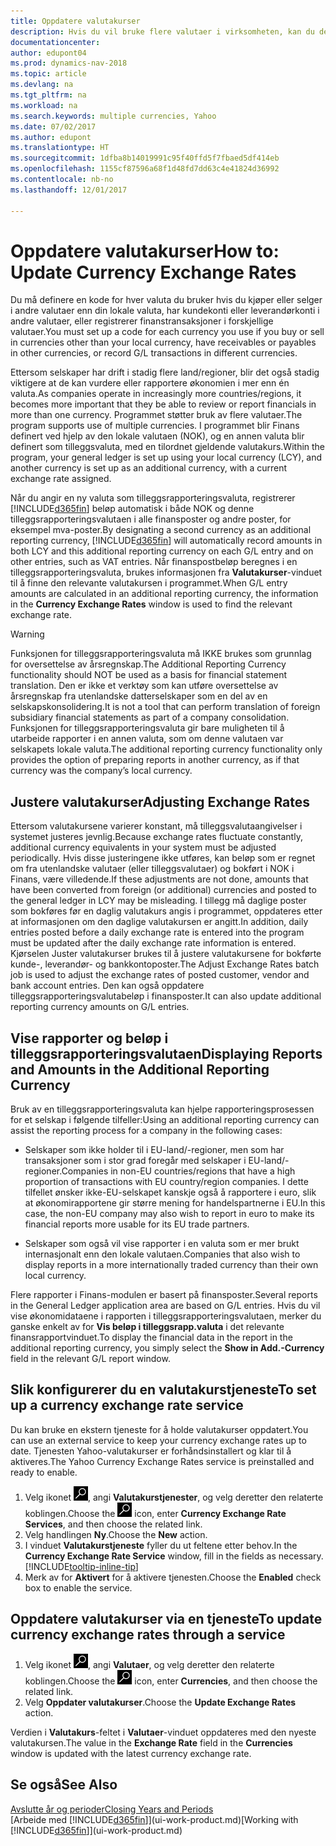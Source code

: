 ```yaml
---
title: Oppdatere valutakurser
description: Hvis du vil bruke flere valutaer i virksomheten, kan du definere en kode for hver valuta og bruke en ekstern valutakurstjeneste, for eksempel Yahoo.
documentationcenter: 
author: edupont04
ms.prod: dynamics-nav-2018
ms.topic: article
ms.devlang: na
ms.tgt_pltfrm: na
ms.workload: na
ms.search.keywords: multiple currencies, Yahoo
ms.date: 07/02/2017
ms.author: edupont
ms.translationtype: HT
ms.sourcegitcommit: 1dfba8b14019991c95f40ffd5f7fbaed5df414eb
ms.openlocfilehash: 1155cf87596a68f1d48fd7dd63c4e41824d36992
ms.contentlocale: nb-no
ms.lasthandoff: 12/01/2017

---
```

# <a name="how-to-update-currency-exchange-rates"></a><span data-ttu-id="6c31b-103">Oppdatere valutakurser</span><span class="sxs-lookup"><span data-stu-id="6c31b-103">How to: Update Currency Exchange Rates</span></span>
<span data-ttu-id="6c31b-104">Du må definere en kode for hver valuta du bruker hvis du kjøper eller selger i andre valutaer enn din lokale valuta, har kundekonti eller leverandørkonti i andre valutaer, eller registrerer finanstransaksjoner i forskjellige valutaer.</span><span class="sxs-lookup"><span data-stu-id="6c31b-104">You must set up a code for each currency you use if you buy or sell in currencies other than your local currency, have receivables or payables in other currencies, or record G/L transactions in different currencies.</span></span>  

<span data-ttu-id="6c31b-105">Ettersom selskaper har drift i stadig flere land/regioner, blir det også stadig viktigere at de kan vurdere eller rapportere økonomien i mer enn én valuta.</span><span class="sxs-lookup"><span data-stu-id="6c31b-105">As companies operate in increasingly more countries/regions, it becomes more important that they be able to review or report financials in more than one currency.</span></span> <span data-ttu-id="6c31b-106">Programmet støtter bruk av flere valutaer.</span><span class="sxs-lookup"><span data-stu-id="6c31b-106">The program supports use of multiple currencies.</span></span> <span data-ttu-id="6c31b-107">I programmet blir Finans definert ved hjelp av den lokale valutaen (NOK), og en annen valuta blir definert som tilleggsvaluta, med en tilordnet gjeldende valutakurs.</span><span class="sxs-lookup"><span data-stu-id="6c31b-107">Within the program, your general ledger is set up using your local currency (LCY), and another currency is set up as an additional currency, with a current exchange rate assigned.</span></span>  

 <span data-ttu-id="6c31b-108">Når du angir en ny valuta som tilleggsrapporteringsvaluta, registrerer [!INCLUDE[d365fin](includes/d365fin_md.md)] beløp automatisk i både NOK og denne tilleggsrapporteringsvalutaen i alle finansposter og andre poster, for eksempel mva-poster.</span><span class="sxs-lookup"><span data-stu-id="6c31b-108">By designating a second currency as an additional reporting currency, [!INCLUDE[d365fin](includes/d365fin_md.md)] will automatically record amounts in both LCY and this additional reporting currency on each G/L entry and on other entries, such as VAT entries.</span></span> <span data-ttu-id="6c31b-109">Når finanspostbeløp beregnes i en tilleggsrapporteringsvaluta, brukes informasjonen fra **Valutakurser**-vinduet til å finne den relevante valutakursen i programmet.</span><span class="sxs-lookup"><span data-stu-id="6c31b-109">When G/L entry amounts are calculated in an additional reporting currency, the information in the **Currency Exchange Rates** window is used to find the relevant exchange rate.</span></span>  

> [!WARNING]  
>  <span data-ttu-id="6c31b-110">Funksjonen for tilleggsrapporteringsvaluta må IKKE brukes som grunnlag for oversettelse av årsregnskap.</span><span class="sxs-lookup"><span data-stu-id="6c31b-110">The Additional Reporting Currency functionality should NOT be used as a basis for financial statement translation.</span></span> <span data-ttu-id="6c31b-111">Den er ikke et verktøy som kan utføre oversettelse av årsregnskap fra utenlandske datterselskaper som en del av en selskapskonsolidering.</span><span class="sxs-lookup"><span data-stu-id="6c31b-111">It is not a tool that can perform translation of foreign subsidiary financial statements as part of a company consolidation.</span></span> <span data-ttu-id="6c31b-112">Funksjonen for tilleggsrapporteringsvaluta gir bare muligheten til å utarbeide rapporter i en annen valuta, som om denne valutaen var selskapets lokale valuta.</span><span class="sxs-lookup"><span data-stu-id="6c31b-112">The additional reporting currency functionality only provides the option of preparing reports in another currency, as if that currency was the company’s local currency.</span></span>

## <a name="adjusting-exchange-rates"></a><span data-ttu-id="6c31b-113">Justere valutakurser</span><span class="sxs-lookup"><span data-stu-id="6c31b-113">Adjusting Exchange Rates</span></span>  
<span data-ttu-id="6c31b-114">Ettersom valutakursene varierer konstant, må tilleggsvalutaangivelser i systemet justeres jevnlig.</span><span class="sxs-lookup"><span data-stu-id="6c31b-114">Because exchange rates fluctuate constantly, additional currency equivalents in your system must be adjusted periodically.</span></span> <span data-ttu-id="6c31b-115">Hvis disse justeringene ikke utføres, kan beløp som er regnet om fra utenlandske valutaer (eller tilleggsvalutaer) og bokført i NOK i Finans, være villedende.</span><span class="sxs-lookup"><span data-stu-id="6c31b-115">If these adjustments are not done, amounts that have been converted from foreign (or additional) currencies and posted to the general ledger in LCY may be misleading.</span></span> <span data-ttu-id="6c31b-116">I tillegg må daglige poster som bokføres før en daglig valutakurs angis i programmet, oppdateres etter at informasjonen om den daglige valutakursen er angitt.</span><span class="sxs-lookup"><span data-stu-id="6c31b-116">In addition, daily entries posted before a daily exchange rate is entered into the program must be updated after the daily exchange rate information is entered.</span></span> <span data-ttu-id="6c31b-117">Kjørselen Juster valutakurser brukes til å justere valutakursene for bokførte kunde-, leverandør- og bankkontoposter.</span><span class="sxs-lookup"><span data-stu-id="6c31b-117">The Adjust Exchange Rates batch job is used to adjust the exchange rates of posted customer, vendor and bank account entries.</span></span> <span data-ttu-id="6c31b-118">Den kan også oppdatere tilleggsrapporteringsvalutabeløp i finansposter.</span><span class="sxs-lookup"><span data-stu-id="6c31b-118">It can also update additional reporting currency amounts on G/L entries.</span></span>  

## <a name="displaying-reports-and-amounts-in-the-additional-reporting-currency"></a><span data-ttu-id="6c31b-119">Vise rapporter og beløp i tilleggsrapporteringsvalutaen</span><span class="sxs-lookup"><span data-stu-id="6c31b-119">Displaying Reports and Amounts in the Additional Reporting Currency</span></span>  
<span data-ttu-id="6c31b-120">Bruk av en tilleggsrapporteringsvaluta kan hjelpe rapporteringsprosessen for et selskap i følgende tilfeller:</span><span class="sxs-lookup"><span data-stu-id="6c31b-120">Using an additional reporting currency can assist the reporting process for a company in the following cases:</span></span>  

- <span data-ttu-id="6c31b-121">Selskaper som ikke holder til i EU-land/-regioner, men som har transaksjoner som i stor grad foregår med selskaper i EU-land/-regioner.</span><span class="sxs-lookup"><span data-stu-id="6c31b-121">Companies in non-EU countries/regions that have a high proportion of transactions with EU country/region companies.</span></span> <span data-ttu-id="6c31b-122">I dette tilfellet ønsker ikke-EU-selskapet kanskje også å rapportere i euro, slik at økonomirapportene gir større mening for handelspartnerne i EU.</span><span class="sxs-lookup"><span data-stu-id="6c31b-122">In this case, the non-EU company may also wish to report in euro to make its financial reports more usable for its EU trade partners.</span></span>  

- <span data-ttu-id="6c31b-123">Selskaper som også vil vise rapporter i en valuta som er mer brukt internasjonalt enn den lokale valutaen.</span><span class="sxs-lookup"><span data-stu-id="6c31b-123">Companies that also wish to display reports in a more internationally traded currency than their own local currency.</span></span>  

<span data-ttu-id="6c31b-124">Flere rapporter i Finans-modulen er basert på finansposter.</span><span class="sxs-lookup"><span data-stu-id="6c31b-124">Several reports in the General Ledger application area are based on G/L entries.</span></span> <span data-ttu-id="6c31b-125">Hvis du vil vise økonomidataene i rapporten i tilleggsrapporteringsvalutaen, merker du ganske enkelt av for **Vis beløp i tilleggsrapp.valuta** i det relevante finansrapportvinduet.</span><span class="sxs-lookup"><span data-stu-id="6c31b-125">To display the financial data in the report in the additional reporting currency, you simply select the **Show in Add.-Currency** field in the relevant G/L report window.</span></span>  

## <a name="to-set-up-a-currency-exchange-rate-service"></a><span data-ttu-id="6c31b-126">Slik konfigurerer du en valutakurstjeneste</span><span class="sxs-lookup"><span data-stu-id="6c31b-126">To set up a currency exchange rate service</span></span>
<span data-ttu-id="6c31b-127">Du kan bruke en ekstern tjeneste for å holde valutakurser oppdatert.</span><span class="sxs-lookup"><span data-stu-id="6c31b-127">You can use an external service to keep your currency exchange rates up to date.</span></span> <span data-ttu-id="6c31b-128">Tjenesten Yahoo-valutakurser er forhåndsinstallert og klar til å aktiveres.</span><span class="sxs-lookup"><span data-stu-id="6c31b-128">The Yahoo Currency Exchange Rates service is preinstalled and ready to enable.</span></span>

1. <span data-ttu-id="6c31b-129">Velg ikonet ![Søk etter side eller rapport](media/ui-search/search_small.png "Søk etter side eller rapport"), angi **Valutakurstjenester**, og velg deretter den relaterte koblingen.</span><span class="sxs-lookup"><span data-stu-id="6c31b-129">Choose the ![Search for Page or Report](media/ui-search/search_small.png "Search for Page or Report icon") icon, enter **Currency Exchange Rate Services**, and then choose the related link.</span></span>
2. <span data-ttu-id="6c31b-130">Velg handlingen **Ny**.</span><span class="sxs-lookup"><span data-stu-id="6c31b-130">Choose the **New** action.</span></span>
3. <span data-ttu-id="6c31b-131">I vinduet **Valutakurstjeneste** fyller du ut feltene etter behov.</span><span class="sxs-lookup"><span data-stu-id="6c31b-131">In the **Currency Exchange Rate Service** window, fill in the fields as necessary.</span></span> [!INCLUDE[tooltip-inline-tip](includes/tooltip-inline-tip_md.md)]
4. <span data-ttu-id="6c31b-132">Merk av for **Aktivert** for å aktivere tjenesten.</span><span class="sxs-lookup"><span data-stu-id="6c31b-132">Choose the **Enabled** check box to enable the service.</span></span>

## <a name="to-update-currency-exchange-rates-through-a-service"></a><span data-ttu-id="6c31b-133">Oppdatere valutakurser via en tjeneste</span><span class="sxs-lookup"><span data-stu-id="6c31b-133">To update currency exchange rates through a service</span></span>
1. <span data-ttu-id="6c31b-134">Velg ikonet ![Søk etter side eller rapport](media/ui-search/search_small.png "Søk etter side eller rapport"), angi **Valutaer**, og velg deretter den relaterte koblingen.</span><span class="sxs-lookup"><span data-stu-id="6c31b-134">Choose the ![Search for Page or Report](media/ui-search/search_small.png "Search for Page or Report icon") icon, enter **Currencies**, and then choose the related link.</span></span>
2. <span data-ttu-id="6c31b-135">Velg **Oppdater valutakurser**.</span><span class="sxs-lookup"><span data-stu-id="6c31b-135">Choose the **Update Exchange Rates** action.</span></span>

<span data-ttu-id="6c31b-136">Verdien i **Valutakurs**-feltet i **Valutaer**-vinduet oppdateres med den nyeste valutakursen.</span><span class="sxs-lookup"><span data-stu-id="6c31b-136">The value in the **Exchange Rate** field in the **Currencies** window is updated with the latest currency exchange rate.</span></span>

## <a name="see-also"></a><span data-ttu-id="6c31b-137">Se også</span><span class="sxs-lookup"><span data-stu-id="6c31b-137">See Also</span></span>
[<span data-ttu-id="6c31b-138">Avslutte år og perioder</span><span class="sxs-lookup"><span data-stu-id="6c31b-138">Closing Years and Periods</span></span>](year-close-years-periods.md)  
<span data-ttu-id="6c31b-139">[Arbeide med [!INCLUDE[d365fin](includes/d365fin_md.md)]](ui-work-product.md)</span><span class="sxs-lookup"><span data-stu-id="6c31b-139">[Working with [!INCLUDE[d365fin](includes/d365fin_md.md)]](ui-work-product.md)</span></span>

